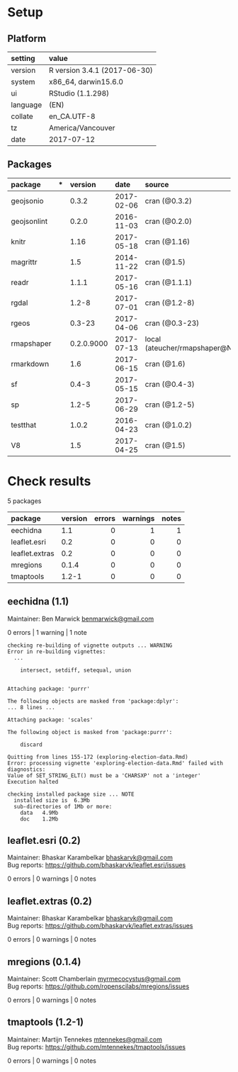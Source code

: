 # Setup

## Platform

|setting  |value                        |
|:--------|:----------------------------|
|version  |R version 3.4.1 (2017-06-30) |
|system   |x86_64, darwin15.6.0         |
|ui       |RStudio (1.1.298)            |
|language |(EN)                         |
|collate  |en_CA.UTF-8                  |
|tz       |America/Vancouver            |
|date     |2017-07-12                   |

## Packages

|package     |*  |version    |date       |source                         |
|:-----------|:--|:----------|:----------|:------------------------------|
|geojsonio   |   |0.3.2      |2017-02-06 |cran (@0.3.2)                  |
|geojsonlint |   |0.2.0      |2016-11-03 |cran (@0.2.0)                  |
|knitr       |   |1.16       |2017-05-18 |cran (@1.16)                   |
|magrittr    |   |1.5        |2014-11-22 |cran (@1.5)                    |
|readr       |   |1.1.1      |2017-05-16 |cran (@1.1.1)                  |
|rgdal       |   |1.2-8      |2017-07-01 |cran (@1.2-8)                  |
|rgeos       |   |0.3-23     |2017-04-06 |cran (@0.3-23)                 |
|rmapshaper  |   |0.2.0.9000 |2017-07-13 |local (ateucher/rmapshaper@NA) |
|rmarkdown   |   |1.6        |2017-06-15 |cran (@1.6)                    |
|sf          |   |0.4-3      |2017-05-15 |cran (@0.4-3)                  |
|sp          |   |1.2-5      |2017-06-29 |cran (@1.2-5)                  |
|testthat    |   |1.0.2      |2016-04-23 |cran (@1.0.2)                  |
|V8          |   |1.5        |2017-04-25 |cran (@1.5)                    |

# Check results

5 packages

|package        |version | errors| warnings| notes|
|:--------------|:-------|------:|--------:|-----:|
|eechidna       |1.1     |      0|        1|     1|
|leaflet.esri   |0.2     |      0|        0|     0|
|leaflet.extras |0.2     |      0|        0|     0|
|mregions       |0.1.4   |      0|        0|     0|
|tmaptools      |1.2-1   |      0|        0|     0|

## eechidna (1.1)
Maintainer: Ben Marwick <benmarwick@gmail.com>

0 errors | 1 warning  | 1 note 

```
checking re-building of vignette outputs ... WARNING
Error in re-building vignettes:
  ...

    intersect, setdiff, setequal, union


Attaching package: 'purrr'

The following objects are masked from 'package:dplyr':
... 8 lines ...

Attaching package: 'scales'

The following object is masked from 'package:purrr':

    discard

Quitting from lines 155-172 (exploring-election-data.Rmd) 
Error: processing vignette 'exploring-election-data.Rmd' failed with diagnostics:
Value of SET_STRING_ELT() must be a 'CHARSXP' not a 'integer'
Execution halted

checking installed package size ... NOTE
  installed size is  6.3Mb
  sub-directories of 1Mb or more:
    data   4.9Mb
    doc    1.2Mb
```

## leaflet.esri (0.2)
Maintainer: Bhaskar Karambelkar <bhaskarvk@gmail.com>  
Bug reports: https://github.com/bhaskarvk/leaflet.esri/issues

0 errors | 0 warnings | 0 notes

## leaflet.extras (0.2)
Maintainer: Bhaskar Karambelkar <bhaskarvk@gmail.com>  
Bug reports: https://github.com/bhaskarvk/leaflet.extras/issues

0 errors | 0 warnings | 0 notes

## mregions (0.1.4)
Maintainer: Scott Chamberlain <myrmecocystus@gmail.com>  
Bug reports: https://github.com/ropenscilabs/mregions/issues

0 errors | 0 warnings | 0 notes

## tmaptools (1.2-1)
Maintainer: Martijn Tennekes <mtennekes@gmail.com>  
Bug reports: https://github.com/mtennekes/tmaptools/issues

0 errors | 0 warnings | 0 notes

